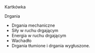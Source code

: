 Kartkówka

Drgania
- Drgania mechaniczne
- Siły w ruchu drgającym
- Energia w ruchu drgającym
- Wachadło
- Drgania tłumione i drgania wygłuszone.


